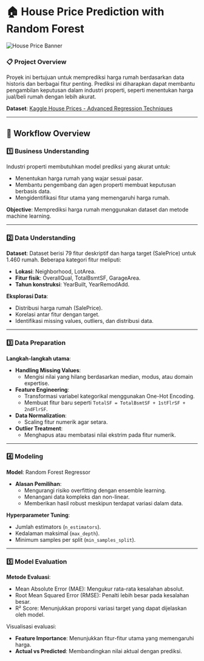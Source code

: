 # 🏠 House Price Prediction with Random Forest
![House Price Banner](https://github.com/user-attachments/assets/ec728e93-4e92-40e6-8b81-add3f0273004)

### 📋 **Project Overview**
Proyek ini bertujuan untuk memprediksi harga rumah berdasarkan data historis dan berbagai fitur penting. Prediksi ini diharapkan dapat membantu pengambilan keputusan dalam industri properti, seperti menentukan harga jual/beli rumah dengan lebih akurat.

**Dataset**: [Kaggle House Prices - Advanced Regression Techniques](https://www.kaggle.com/competitions/house-prices-advanced-regression-techniques/data)

---

## 🚀 Workflow Overview

### 1️⃣ **Business Understanding**
Industri properti membutuhkan model prediksi yang akurat untuk:
- Menentukan harga rumah yang wajar sesuai pasar.
- Membantu pengembang dan agen properti membuat keputusan berbasis data.
- Mengidentifikasi fitur utama yang memengaruhi harga rumah.

**Objective**: Memprediksi harga rumah menggunakan dataset dan metode machine learning.

---

### 2️⃣ **Data Understanding**
**Dataset**: Dataset berisi 79 fitur deskriptif dan harga target (SalePrice) untuk 1.460 rumah. Beberapa kategori fitur meliputi:
- **Lokasi**: Neighborhood, LotArea.
- **Fitur fisik**: OverallQual, TotalBsmtSF, GarageArea.
- **Tahun konstruksi**: YearBuilt, YearRemodAdd.
  
**Eksplorasi Data**:
- Distribusi harga rumah (SalePrice).
- Korelasi antar fitur dengan target.
- Identifikasi missing values, outliers, dan distribusi data.

---

### 3️⃣ **Data Preparation**
**Langkah-langkah utama**:
- **Handling Missing Values**:
  - Mengisi nilai yang hilang berdasarkan median, modus, atau domain expertise.
- **Feature Engineering**:
  - Transformasi variabel kategorikal menggunakan One-Hot Encoding.
  - Membuat fitur baru seperti `TotalSF = TotalBsmtSF + 1stFlrSF + 2ndFlrSF`.
- **Data Normalization**:
  - Scaling fitur numerik agar setara.
- **Outlier Treatment**:
  - Menghapus atau membatasi nilai ekstrim pada fitur numerik.

---

### 4️⃣ **Modeling**
**Model**: Random Forest Regressor
- **Alasan Pemilihan**:
  - Mengurangi risiko overfitting dengan ensemble learning.
  - Menangani data kompleks dan non-linear.
  - Memberikan hasil robust meskipun terdapat variasi dalam data.
  
**Hyperparameter Tuning**:
- Jumlah estimators (`n_estimators`).
- Kedalaman maksimal (`max_depth`).
- Minimum samples per split (`min_samples_split`).

---

### 5️⃣ **Model Evaluation**
**Metode Evaluasi**:
- Mean Absolute Error (MAE): Mengukur rata-rata kesalahan absolut.
- Root Mean Squared Error (RMSE): Penalti lebih besar pada kesalahan besar.
- R² Score: Menunjukkan proporsi variasi target yang dapat dijelaskan oleh model.

Visualisasi evaluasi:
- **Feature Importance**: Menunjukkan fitur-fitur utama yang memengaruhi harga.
- **Actual vs Predicted**: Membandingkan nilai aktual dengan prediksi.
